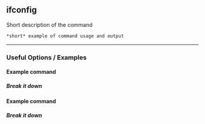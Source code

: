 ifconfig
-------

Short description of the command

~~~ bash
*short* example of command usage and output
~~~

---

### Useful Options / Examples

#### Example command

##### Break it down

#### Example command

##### Break it down
